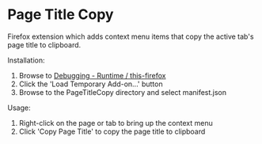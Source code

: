 # Page Title Copy

Firefox extension which adds context menu items that copy the active tab's page title to clipboard.

Installation:
1. Browse to [Debugging - Runtime / this-firefox](about:debugging#/runtime/this-firefox)
2. Click the 'Load Temporary Add-on...' button
3. Browse to the PageTitleCopy directory and select manifest.json

Usage:
1. Right-click on the page or tab to bring up the context menu
2. Click 'Copy Page Title' to copy the page title to clipboard

